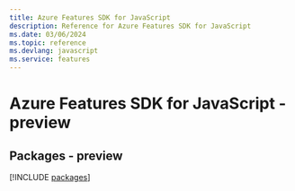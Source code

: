 ```yaml
---
title: Azure Features SDK for JavaScript
description: Reference for Azure Features SDK for JavaScript
ms.date: 03/06/2024
ms.topic: reference
ms.devlang: javascript
ms.service: features
---
```

# Azure Features SDK for JavaScript - preview
## Packages - preview
[!INCLUDE [packages](features-index.md)]